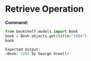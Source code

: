 # Retrieve Operation

**Command:**

```python
from bookshelf.models import Book
book = Book.objects.get(title="1984")
book

Expected Output:
<Book: 1984 by George Orwell>
